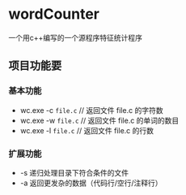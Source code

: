 # wordCounter
一个用c++编写的一个源程序特征统计程序
## 项目功能要
### 基本功能
- wc.exe -c `file.c`    // 返回文件 file.c 的字符数
- wc.exe -w `file.c`    // 返回文件 file.c 的单词的数目
- wc.exe -l `file.c`    // 返回文件 file.c 的行数
### 扩展功能
- -s 递归处理目录下符合条件的文件
- -a 返回更发杂的数据（代码行/空行/注释行）
